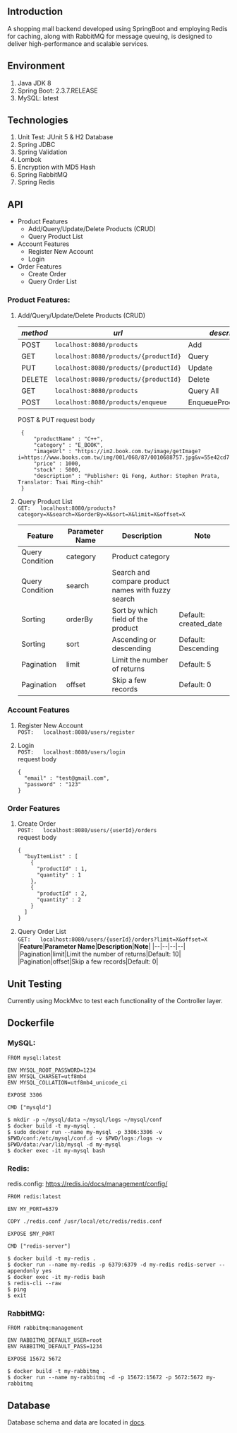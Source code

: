 ## Introduction

A shopping mall backend developed using SpringBoot and employing Redis for caching, along with RabbitMQ for message queuing, is designed to deliver high-performance and scalable services.

## Environment

1. Java JDK 8
2. Spring Boot: 2.3.7.RELEASE
3. MySQL: latest


## Technologies

1. Unit Test: JUnit 5 & H2 Database
2. Spring JDBC
4. Spring Validation
5. Lombok
6. Encryption with MD5 Hash
7. Spring RabbitMQ
8. Spring Redis

## API

* Product Features
   - Add/Query/Update/Delete Products (CRUD)
   - Query Product List
* Account Features
   - Register New Account
   - Login
* Order Features
   - Create Order
   - Query Order List

### Product Features:

1. Add/Query/Update/Delete Products (CRUD)

   |*method*|*url*|*description*|
   |--|--|--|
   |POST|`localhost:8080/products`|Add|
   |GET|`localhost:8080/products/{productId}`|Query|
   |PUT|`localhost:8080/products/{productId}`|Update|
   |DELETE|`localhost:8080/products/{productId}`|Delete|
   |GET|`localhost:8080/products`|Query All|
   |POST|`localhost:8080/products/enqueue`|EnqueueProductToRedis|

   POST & PUT request body
     ```
      {
          "productName" : "C++",
          "category" : "E_BOOK",
          "imageUrl" : "https://im2.book.com.tw/image/getImage?i=https://www.books.com.tw/img/001/068/87/0010688757.jpg&v=55e42cd7k&w=280&h=280",
          "price" : 1000,
          "stock" : 5000,
          "description" : "Publisher: Qi Feng, Author: Stephen Prata, Translator: Tsai Ming-chih"
      }
      ```

2. Query Product List<br>
   `GET:   localhost:8080/products?category=X&search=X&orderBy=X&sort=X&limit=X&offset=X`<br>

   |**Feature**|**Parameter Name**|**Description**|**Note**|
   |--|--|--|--|
   |Query Condition|category|Product category||
   |Query Condition|search|Search and compare product names with fuzzy search||
   |Sorting|orderBy|Sort by which field of the product|Default: created_date|
   |Sorting|sort|Ascending or descending|Default: Descending|
   |Pagination|limit|Limit the number of returns|Default: 5|
   |Pagination|offset|Skip a few records|Default: 0|


### Account Features

1. Register New Account<br>
   `POST:   localhost:8080/users/register`

2. Login<br>
   `POST:   localhost:8080/users/login`<br>
   request body
    ```
    {
      "email" : "test@gmail.com",
      "password" : "123"
    }
    ```

### Order Features

1. Create Order<br>
   `POST:   localhost:8080/users/{userId}/orders`<br>
   request body
    ```
    {
      "buyItemList" : [
        {
          "productId" : 1,
          "quantity" : 1
        },
        {
          "productId" : 2,
          "quantity" : 2
        }
      ]
    }
    ```
2. Query Order List<br>
   `GET:   localhost:8080/users/{userId}/orders?limit=X&offset=X`<br>
   |**Feature**|**Parameter Name**|**Description**|**Note**|
   |--|--|--|--|
   |Pagination|limit|Limit the number of returns|Default: 10|
   |Pagination|offset|Skip a few records|Default: 0|

## Unit Testing

Currently using MockMvc to test each functionality of the Controller layer.

## Dockerfile

### MySQL:

 ```
FROM mysql:latest

ENV MYSQL_ROOT_PASSWORD=1234
ENV MYSQL_CHARSET=utf8mb4
ENV MYSQL_COLLATION=utf8mb4_unicode_ci

EXPOSE 3306

CMD ["mysqld"]
 ```
```
$ mkdir -p ~/mysql/data ~/mysql/logs ~/mysql/conf
$ docker build -t my-mysql .
$ sudo docker run --name my-mysql -p 3306:3306 -v $PWD/conf:/etc/mysql/conf.d -v $PWD/logs:/logs -v $PWD/data:/var/lib/mysql -d my-mysql
$ docker exec -it my-mysql bash
```

### Redis:

redis.config:
https://redis.io/docs/management/config/

```
FROM redis:latest

ENV MY_PORT=6379

COPY ./redis.conf /usr/local/etc/redis/redis.conf

EXPOSE $MY_PORT

CMD ["redis-server"]
```

```
$ docker build -t my-redis .
$ docker run --name my-redis -p 6379:6379 -d my-redis redis-server --appendonly yes
$ docker exec -it my-redis bash
$ redis-cli --raw
$ ping
$ exit
```

### RabbitMQ:
```
FROM rabbitmq:management

ENV RABBITMQ_DEFAULT_USER=root
ENV RABBITMQ_DEFAULT_PASS=1234

EXPOSE 15672 5672
```

```
$ docker build -t my-rabbitmq .
$ docker run --name my-rabbitmq -d -p 15672:15672 -p 5672:5672 my-rabbitmq
```

## Database

Database schema and data are located in [docs](https://github.com/ea103java28/spring-boot-shopping-mall/tree/main/docs).
